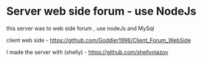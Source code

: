 # Server web side forum - use NodeJs

this server was to web side forum , use nodeJs and MySql 

client web side - https://github.com/Goddier1996/Client_Forum_WebSide

I made the server with (shelly) - https://github.com/shellyniazov 

